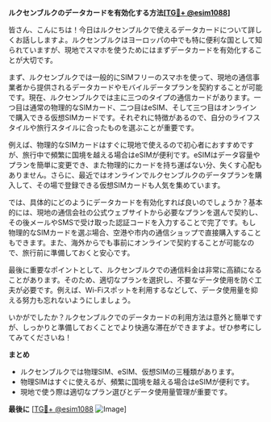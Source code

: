 **ルクセンブルクのデータカードを有効化する方法[[TG💪+ @esim1088](https://t.me/s/esim1088)]**

皆さん、こんにちは！今日はルクセンブルクで使えるデータカードについて詳しくお話ししますよ。ルクセンブルクはヨーロッパの中でも特に便利な国として知られていますが、現地でスマホを使うためにはまずデータカードを有効化することが大切です。

まず、ルクセンブルクでは一般的にSIMフリーのスマホを使って、現地の通信事業者から提供されるデータカードやモバイルデータプランを契約することが可能です。現在、ルクセンブルクでは主に三つのタイプの通信カードがあります。一つ目は通常の物理的なSIMカード、二つ目はeSIM、そして三つ目はオンラインで購入できる仮想SIMカードです。それぞれに特徴があるので、自分のライフスタイルや旅行スタイルに合ったものを選ぶことが重要です。

例えば、物理的なSIMカードはすぐに現地で使えるので初心者におすすめですが、旅行中で頻繁に国境を越える場合はeSIMが便利です。eSIMはデータ容量やプランを簡単に変更でき、また物理的にカードを持ち運ばない分、失くす心配もありません。さらに、最近ではオンラインでルクセンブルクのデータプランを購入して、その場で登録できる仮想SIMカードも人気を集めています。

では、具体的にどのようにデータカードを有効化すれば良いのでしょうか？基本的には、現地の通信会社の公式ウェブサイトから必要なプランを選んで契約し、その後メールやSMSで受け取った認証コードを入力することで完了です。もし物理的なSIMカードを選ぶ場合、空港や市内の通信ショップで直接購入することもできます。また、海外からでも事前にオンラインで契約することが可能なので、旅行前に準備しておくと安心です。

最後に重要なポイントとして、ルクセンブルクでの通信料金は非常に高額になることがあります。そのため、適切なプランを選択し、不要なデータ使用を防ぐ工夫が必要です。例えば、Wi-Fiスポットを利用するなどして、データ使用量を抑える努力も忘れないようにしましょう。

いかがでしたか？ルクセンブルクでのデータカードの利用方法は意外と簡単ですが、しっかりと準備しておくことでより快適な滞在ができますよ。ぜひ参考にしてみてくださいね！

**まとめ**
- ルクセンブルクでは物理SIM、eSIM、仮想SIMの三種類があります。
- 物理SIMはすぐに使えるが、頻繁に国境を越える場合はeSIMが便利です。
- 現地で使う際は適切なプラン選びとデータ使用量管理が重要です。

**最後に** [[TG💪+ @esim1088](https://t.me/s/esim1088) ![Image](https://i.postimg.cc/Y0z9fWf4/image.png)]